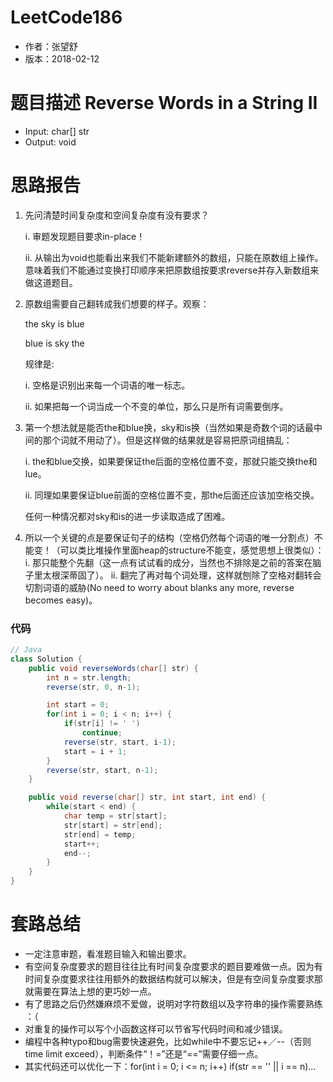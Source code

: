 # LeetCode186
* 作者：张望舒
* 版本：2018-02-12

# 题⽬描述 Reverse Words in a String II
* Input: char[] str
* Output: void

# 思路报告
1. 先问清楚时间复杂度和空间复杂度有没有要求？

    i. 审题发现题目要求in-place！

    ii. 从输出为void也能看出来我们不能新建额外的数组，只能在原数组上操作。意味着我们不能通过变换打印顺序来把原数组按要求reverse并存入新数组来做这道题目。
2. 原数组需要自己翻转成我们想要的样子。观察：

      the sky is blue

      blue is sky the

   规律是:

   i. 空格是识别出来每一个词语的唯一标志。

   ii. 如果把每一个词当成一个不变的单位，那么只是所有词需要倒序。

3. 第一个想法就是能否the和blue换，sky和is换（当然如果是奇数个词的话最中间的那个词就不用动了）。但是这样做的结果就是容易把原词组搞乱：

   i. the和blue交换，如果要保证the后面的空格位置不变，那就只能交换the和lue。

   ii. 同理如果要保证blue前面的空格位置不变，那the后面还应该加空格交换。

   任何一种情况都对sky和is的进一步读取造成了困难。

4. 所以一个关键的点是要保证句子的结构（空格仍然每个词语的唯一分割点）不能变！（可以类比堆操作里面heap的structure不能变，感觉思想上很类似）：
   i. 那只能整个先翻（这一点有试试看的成分，当然也不排除是之前的答案在脑子里太根深蒂固了）。
   ii. 翻完了再对每个词处理，这样就刨除了空格对翻转会切割词语的威胁(No need to worry about blanks any more, reverse becomes easy)。


### 代码

```Java
// Java
class Solution {
    public void reverseWords(char[] str) {
        int n = str.length;
        reverse(str, 0, n-1);

        int start = 0;
        for(int i = 0; i < n; i++) {
            if(str[i] != ' ')
                continue;
            reverse(str, start, i-1);
            start = i + 1;
        }
        reverse(str, start, n-1);
    }

    public void reverse(char[] str, int start, int end) {
        while(start < end) {
            char temp = str[start];
            str[start] = str[end];
            str[end] = temp;
            start++;
            end--;
        }
    }
}
```


# 套路总结

* 一定注意审题，看准题目输入和输出要求。
* 有空间复杂度要求的题目往往比有时间复杂度要求的题目要难做一点。因为有时间复杂度要求往往用额外的数据结构就可以解决，但是有空间复杂度要求那就需要在算法上想的更巧妙一点。
* 有了思路之后仍然嫌麻烦不爱做，说明对字符数组以及字符串的操作需要熟练 ：（
* 对重复的操作可以写个小函数这样可以节省写代码时间和减少错误。
* 编程中各种typo和bug需要快速避免，比如while中不要忘记++／--（否则time limit exceed），判断条件“！=”还是“==”需要仔细一点。
* 其实代码还可以优化一下：for(int i = 0; i <= n; i++) if(str == '' || i == n)...
